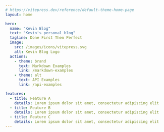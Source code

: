 ```yaml
---
# https://vitepress.dev/reference/default-theme-home-page
layout: home

hero:
  name: "Kevin Blog"
  text: "Kevin's personal blog"
  tagline: Done First Then Perfect
  image:
    src: /images/icons/vitepress.svg
    alt: Kevin Blog Logo
  actions:
    - theme: brand
      text: Markdown Examples
      link: /markdown-examples
    - theme: alt
      text: API Examples
      link: /api-examples

features:
  - title: Feature A
    details: Lorem ipsum dolor sit amet, consectetur adipiscing elit
  - title: Feature B
    details: Lorem ipsum dolor sit amet, consectetur adipiscing elit
  - title: Feature C
    details: Lorem ipsum dolor sit amet, consectetur adipiscing elit
---
```


